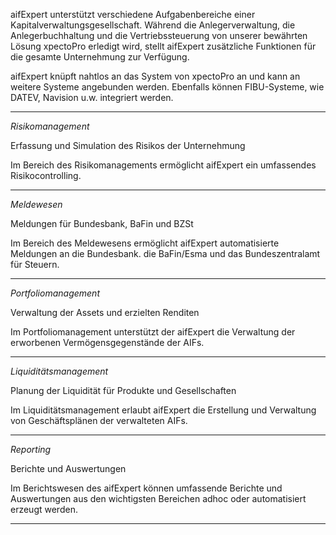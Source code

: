aifExpert unterstützt verschiedene Aufgabenbereiche einer Kapitalverwaltungsgesellschaft. Während die Anlegerverwaltung, die Anlegerbuchhaltung und die Vertriebssteuerung von unserer bewährten Lösung xpectoPro erledigt wird, stellt aifExpert zusätzliche Funktionen für die gesamte Unternehmung zur Verfügung.
 
aifExpert knüpft nahtlos an das System von xpectoPro an und kann an weitere Systeme angebunden werden. Ebenfalls können FIBU-Systeme, wie DATEV, Navision u.w. integriert werden. 


----------
 

*Risikomanagement*

Erfassung und Simulation des Risikos der Unternehmung

Im Bereich des Risikomanagements ermöglicht aifExpert ein umfassendes Risikocontrolling.


----------


*Meldewesen*

Meldungen für Bundesbank, BaFin und BZSt

Im Bereich des Meldewesens ermöglicht aifExpert automatisierte Meldungen an die Bundesbank. die BaFin/Esma und das Bundeszentralamt für Steuern.


----------
 

*Portfoliomanagement*

Verwaltung der Assets und erzielten Renditen

Im Portfoliomanagement unterstützt der aifExpert die Verwaltung der erworbenen Vermögensgegenstände der AIFs.

----------

*Liquiditätsmanagement*

Planung der Liquidität für Produkte und Gesellschaften

Im Liquiditätsmanagement erlaubt aifExpert die Erstellung und Verwaltung von Geschäftsplänen der verwalteten AIFs.
 
 ----------
 
 
*Reporting*

Berichte und Auswertungen

Im Berichtswesen des aifExpert können umfassende Berichte und Auswertungen aus den wichtigsten Bereichen adhoc oder automatisiert erzeugt werden.


----------


